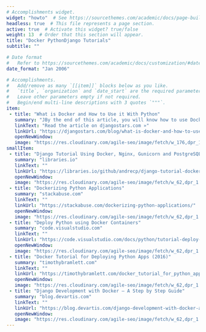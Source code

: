 ```yaml
---
# Accomplishments widget.
widget: "howto"  # See https://sourcethemes.com/academic/docs/page-builder/
headless: true  # This file represents a page section.
active: true  # Activate this widget? true/false
weight: 13  # Order that this section will appear.
title: "Docker PythonDjango Tutorials"
subtitle: ""

# Date format
#   Refer to https://sourcethemes.com/academic/docs/customization/#date-format
date_format: "Jan 2006"

# Accomplishments.
#   Add/remove as many `[[item]]` blocks below as you like.
#   `title`, `organization` and `date_start` are the required parameters.
#   Leave other parameters empty if not required.
#   Begin/end multi-line descriptions with 3 quotes `"""`.
item: 
 - title: "What is Docker and How to Use it With Python"
   summary: "JBy the end of this article, you will know how to use Docker on your local machine. Along with Python, the tutorial will explain hot to run Nginx and Redis containers. Those examples assume that you are familiar with the basic concepts of those technologies. There will be lots of shell examples, so go ahead and open the terminal."
   linkText: "Read the article on djangostars.com »"
   linkUrl: "https://djangostars.com/blog/what-is-docker-and-how-to-use-it-with-python/"
   openNewWindow: 
   image: "https://res.cloudinary.com/agile-seo/image/fetch/w_176,dpr_1.0,d_blank_am8gzx.png/https%3A%2F%2Flogo.clearbit.com%2Fdjangostars.com%3Fsize%3D250"
smallItem: 
 - title: "Django Tutorial Using Docker, Nginx, Gunicorn and PostgreSQL"
   summary: "libraries.io"
   linkText: ""
   linkUrl: "https://libraries.io/github/andrecp/django-tutorial-docker-nginx-postgres"
   openNewWindow: 
   image: "https://res.cloudinary.com/agile-seo/image/fetch/w_62,dpr_1.0,d_blank_am8gzx.png/https%3A%2F%2Flogo.clearbit.com%2Flibraries.io%3Fsize%3D250"
 - title: "Dockerizing Python Applications"
   summary: "stackabuse.com"
   linkText: ""
   linkUrl: "https://stackabuse.com/dockerizing-python-applications/"
   openNewWindow: 
   image: "https://res.cloudinary.com/agile-seo/image/fetch/w_62,dpr_1.0,d_blank_am8gzx.png/https%3A%2F%2Flogo.clearbit.com%2Fstackabuse.com%3Fsize%3D250"
 - title: "Deploy Python using Docker Containers"
   summary: "code.visualstudio.com"
   linkText: ""
   linkUrl: "https://code.visualstudio.com/docs/python/tutorial-deploy-containers"
   openNewWindow: 
   image: "https://res.cloudinary.com/agile-seo/image/fetch/w_62,dpr_1.0,d_blank_am8gzx.png/https%3A%2F%2Flogo.clearbit.com%2Fcode.visualstudio.com%3Fsize%3D250"
 - title: "Docker Tutorial for Deploying Python Apps (2016)"
   summary: "timothybramlett.com"
   linkText: ""
   linkUrl: "https://timothybramlett.com/docker_tutorial_for_python_apps.html"
   openNewWindow: 
   image: "https://res.cloudinary.com/agile-seo/image/fetch/w_62,dpr_1.0,d_blank_am8gzx.png/https%3A%2F%2Flogo.clearbit.com%2Ftimothybramlett.com%3Fsize%3D250"
 - title: "Django Development with Docker — A Step by Step Guide"
   summary: "blog.devartis.com"
   linkText: ""
   linkUrl: "https://blog.devartis.com/django-development-with-docker-a-step-by-step-guide-525c0d08291"
   openNewWindow: 
   image: "https://res.cloudinary.com/agile-seo/image/fetch/w_62,dpr_1.0,d_blank_am8gzx.png/https%3A%2F%2Flogo.clearbit.com%2Fblog.devartis.com%3Fsize%3D250"
---
```


